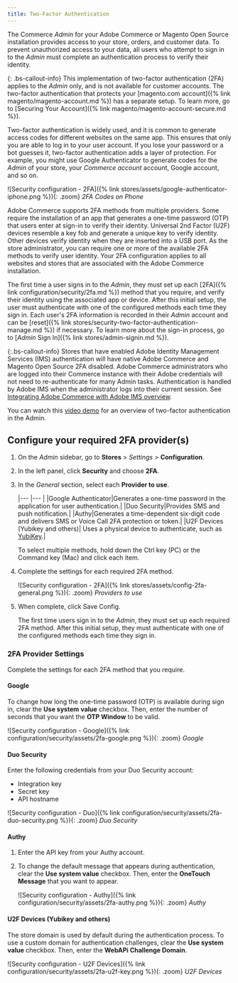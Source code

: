```yaml
---
title: Two-Factor Authentication
---
```


The Commerce _Admin_ for your Adobe Commerce or Magento Open Source installation provides access to your store, orders, and customer data. To prevent unauthorized access to your data, all users who attempt to sign in to the _Admin_ must complete an authentication process to verify their identity.

{: .bs-callout-info}
This implementation of two-factor authentication (2FA) applies to the _Admin_ only, and is not available for customer accounts. The two-factor authentication that protects your [magento.com account]({% link magento/magento-account.md %}) has a separate setup. To learn more, go to [Securing Your Account]({% link magento/magento-account-secure.md %}).

Two-factor authentication is widely used, and it is common to generate access codes for different websites on the same app. This ensures that only you are able to log in to your user account. If you lose your password or a bot guesses it, two-factor authentication adds a layer of protection. For example, you might use Google Authenticator to generate codes for the _Admin_ of your store, your _Commerce account_ account, Google account, and so on.

![Security configuration - 2FA]({% link stores/assets/google-authenticator-iphone.png %}){: .zoom}
_2FA Codes on Phone_

Adobe Commerce supports 2FA methods from multiple providers. Some require the installation of an app that generates a one-time password (OTP) that users enter at sign-in to verify their identity. Universal 2nd Factor (U2F) devices resemble a key fob and generate a unique key to verify identity. Other devices verify identity when they are inserted into a USB port. As the store administrator, you can require one or more of the available 2FA methods to verify user identity. Your 2FA configuration applies to all websites and stores that are associated with the Adobe Commerce installation.

The first time a user signs in to the _Admin_, they must set up each [2FA]({% link configuration/security/2fa.md %}) method that you require, and verify their identity using the associated app or device. After this initial setup, the user must authenticate with one of the configured methods each time they sign in. Each user's 2FA information is recorded in their _Admin_ account and can be [reset]({% link stores/security-two-factor-authentication-manage.md %}) if necessary. To learn more about the sign-in process, go to [_Admin_ Sign In]({% link stores/admin-signin.md %}).

{:.bs-callout-info}
Stores that have enabled Adobe Identity Management Services (IMS) authentication will have native Adobe Commerce and Magento Open Source 2FA disabled. Adobe Commerce administrators who are logged into their Commerce instance with their Adobe credentials will not need to re-authenticate for many Admin tasks. Authentication is handled by Adobe IMS when the administrator logs into their current session. See [Integrating Adobe Commerce with Adobe IMS overview](https://experienceleague.adobe.com/docs/commerce-admin/start/admin/IMS-integration-overview.html).

You can watch this [video demo](https://video.tv.adobe.com/v/339104?quality=12&learn=on) for an overview of two-factor authentication in the Admin.

## Configure your required 2FA provider(s)

1. On the _Admin_ sidebar, go to **Stores** > _Settings_ > **Configuration**.

1. In the left panel, click **Security** and choose **2FA**.

1. In the _General_ section, select each **Provider to use**.

   |--- |--- |
   |Google Authenticator|Generates a one-time password in the application for user authentication.|
   |Duo Security|Provides SMS and push notification.|
   |Authy|Generates a time-dependent six-digit code and delivers SMS or Voice Call 2FA protection or token.|
   |U2F Devices (Yubikey and others)| Uses a physical device to authenticate, such as [YubiKey](https://www.yubico.com/).|

   To select multiple methods, hold down the Ctrl key (PC) or the Command key (Mac) and click each item.

1. Complete the settings for each required 2FA method.

   ![Security configuration - 2FA]({% link stores/assets/config-2fa-general.png %}){: .zoom}
   _Providers to use_

1. When complete, click <span class="btn">Save Config</span>.

   The first time users sign in to the _Admin_, they must set up each required 2FA method. After this initial setup, they must authenticate with one of the configured methods each time they sign in.

### 2FA Provider Settings

Complete the settings for each 2FA method that you require.

#### Google

To change how long the one-time password (OTP) is available during sign in, clear the **Use system value** checkbox. Then, enter the number of seconds that you want the **OTP Window** to be valid.

![Security configuration - Google]({% link configuration/security/assets/2fa-google.png %}){: .zoom}
_Google_

#### Duo Security

Enter the following credentials from your Duo Security account:

- Integration key
- Secret key
- API hostname

![Security configuration - Duo]({% link configuration/security/assets/2fa-duo-security.png %}){: .zoom}
_Duo Security_

#### Authy

1. Enter the API key from your Authy account.

1. To change the default message that appears during authentication, clear the **Use system value** checkbox. Then, enter the **OneTouch Message** that you want to appear.

   ![Security configuration - Authy]({% link configuration/security/assets/2fa-authy.png %}){: .zoom}
   _Authy_

#### U2F Devices (Yubikey and others)

The store domain is used by default during the authentication process. To use a custom domain for authentication challenges, clear the **Use system value** checkbox. Then, enter the **WebAPi Challenge Domain**.

![Security configuration - U2F Devices]({% link configuration/security/assets/2fa-u2f-key.png %}){: .zoom}
_U2F Devices_
